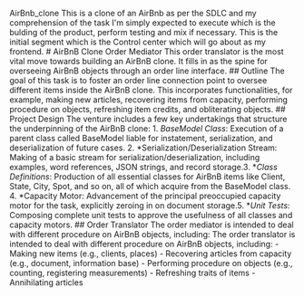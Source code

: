 AirBnb_clone This is a clone of an AirBnb as per the SDLC and my comprehension of the task I'm simply expected to execute which is the bulding of the product, perform testing and mix if necessary. This is the initial segment which is the Control center which will go about as my frontend. # AirBnB Clone Order Mediator This order translator is the most vital move towards building an AirBnB clone. It fills in as the spine for overseeing AirBnB objects through an order line interface. ## Outline The goal of this task is to foster an order line connection point to oversee different items inside the AirBnB clone. This incorporates functionalities, for example, making new articles, recovering items from capacity, performing procedure on objects, refreshing item credits, and obliterating objects. ## Project Design The venture includes a few key undertakings that structure the underpinning of the AirBnB clone: 1. *BaseModel Class*: Execution of a parent class called BaseModel liable for instatement, serialization, and deserialization of future cases. 2. *Serialization/Deserialization Stream: Making of a basic stream for serialization/deserialization, including examples, word references, JSON strings, and record storage.3. **Class Definitions*: Production of all essential classes for AirBnB items like Client, State, City, Spot, and so on, all of which acquire from the BaseModel class. 4. *Capacity Motor: Advancement of the principal preoccupied capacity motor for the task, explicitly zeroing in on document storage.5. **Unit Tests*: Composing complete unit tests to approve the usefulness of all classes and capacity motors. ## Order Translator The order mediator is intended to deal with different procedure on AirBnB objects, including: The order translator is intended to deal with different procedure on AirBnB objects, including: - Making new items (e.g., clients, places) - Recovering articles from capacity (e.g., document, information base) - Performing procedure on objects (e.g., counting, registering measurements) - Refreshing traits of items - Annihilating articles 